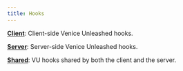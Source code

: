 ```yaml
---
title: Hooks
---
```


**[Client](/vext/ref/hks/clt)**: Client-side Venice Unleashed hooks.

**[Server](/vext/ref/hks/srv)**: Server-side Venice Unleashed hooks.

**[Shared](/vext/ref/hks/shr)**: VU hooks shared by both the client and the server.
